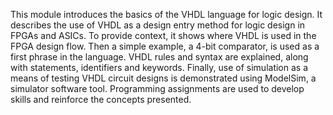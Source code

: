 This module introduces the basics of the VHDL language for logic design. It describes the use of VHDL as a design entry method for logic design in FPGAs and ASICs. To provide context, it shows where VHDL is used in the FPGA design flow. Then a simple example, a 4-bit comparator, is used as a first phrase in the language. VHDL rules and syntax are explained, along with statements, identifiers and keywords. Finally, use of simulation as a means of testing VHDL circuit designs is demonstrated using ModelSim, a simulator software tool. Programming assignments are used to develop skills and reinforce the concepts presented.
